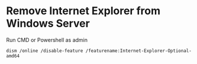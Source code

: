 # Remove Internet Explorer from Windows Server
Run CMD or Powershell as admin
```
dism /online /disable-feature /featurename:Internet-Explorer-Optional-amd64
```